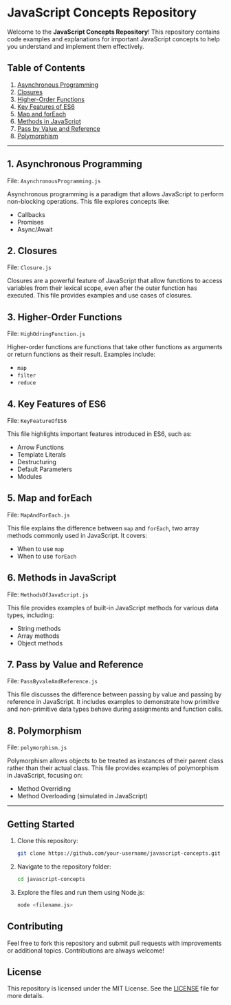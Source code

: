 # JavaScript Concepts Repository

Welcome to the **JavaScript Concepts Repository**! This repository contains code examples and explanations for important JavaScript concepts to help you understand and implement them effectively.

## Table of Contents

1. [Asynchronous Programming](#asynchronous-programming)
2. [Closures](#closures)
3. [Higher-Order Functions](#higher-order-functions)
4. [Key Features of ES6](#key-features-of-es6)
5. [Map and forEach](#map-and-foreach)
6. [Methods in JavaScript](#methods-in-javascript)
7. [Pass by Value and Reference](#pass-by-value-and-reference)
8. [Polymorphism](#polymorphism)

---

## 1. Asynchronous Programming
File: `AsynchronousProgramming.js`

Asynchronous programming is a paradigm that allows JavaScript to perform non-blocking operations. This file explores concepts like:
- Callbacks
- Promises
- Async/Await

## 2. Closures
File: `Closure.js`

Closures are a powerful feature of JavaScript that allow functions to access variables from their lexical scope, even after the outer function has executed. This file provides examples and use cases of closures.

## 3. Higher-Order Functions
File: `HighOdringFunction.js`

Higher-order functions are functions that take other functions as arguments or return functions as their result. Examples include:
- `map`
- `filter`
- `reduce`

## 4. Key Features of ES6
File: `KeyFeatureOfES6`

This file highlights important features introduced in ES6, such as:
- Arrow Functions
- Template Literals
- Destructuring
- Default Parameters
- Modules

## 5. Map and forEach
File: `MapAndForEach.js`

This file explains the difference between `map` and `forEach`, two array methods commonly used in JavaScript. It covers:
- When to use `map`
- When to use `forEach`

## 6. Methods in JavaScript
File: `MethodsOfJavaScript.js`

This file provides examples of built-in JavaScript methods for various data types, including:
- String methods
- Array methods
- Object methods

## 7. Pass by Value and Reference
File: `PassByvaleAndReference.js`

This file discusses the difference between passing by value and passing by reference in JavaScript. It includes examples to demonstrate how primitive and non-primitive data types behave during assignments and function calls.

## 8. Polymorphism
File: `polymorphism.js`

Polymorphism allows objects to be treated as instances of their parent class rather than their actual class. This file provides examples of polymorphism in JavaScript, focusing on:
- Method Overriding
- Method Overloading (simulated in JavaScript)

---

## Getting Started

1. Clone this repository:
   ```bash
   git clone https://github.com/your-username/javascript-concepts.git
   ```
2. Navigate to the repository folder:
   ```bash
   cd javascript-concepts
   ```
3. Explore the files and run them using Node.js:
   ```bash
   node <filename.js>
   ```

## Contributing

Feel free to fork this repository and submit pull requests with improvements or additional topics. Contributions are always welcome!

## License

This repository is licensed under the MIT License. See the [LICENSE](LICENSE) file for more details.

